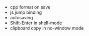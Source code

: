 * cpp format on save
* js jump binding
* autosaving
* Shift-Enter in shell-mode
* clipboard copy in no-window mode
